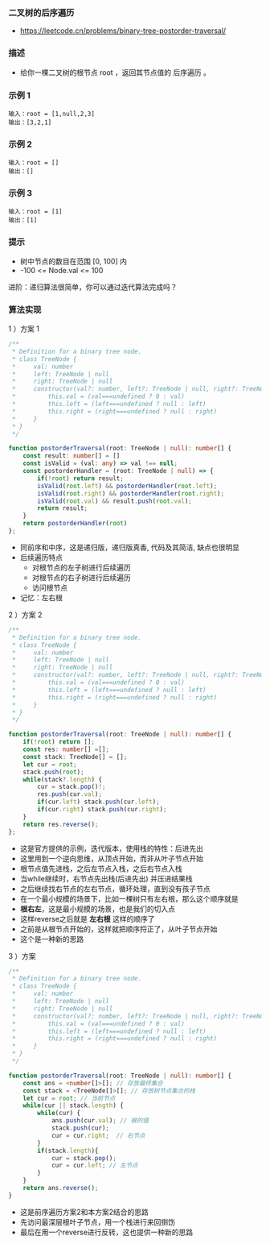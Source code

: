 ### 二叉树的后序遍历

- https://leetcode.cn/problems/binary-tree-postorder-traversal/

### 描述

- 给你一棵二叉树的根节点 root ，返回其节点值的 后序遍历 。

### 示例 1

```
输入：root = [1,null,2,3]
输出：[3,2,1]
```

### 示例 2

```
输入：root = []
输出：[]
```
### 示例 3

```
输入：root = [1]
输出：[1]
```
 
### 提示

- 树中节点的数目在范围 [0, 100] 内
- -100 <= Node.val <= 100

进阶：递归算法很简单，你可以通过迭代算法完成吗？
### 算法实现

1 ）方案 1

```ts
/**
 * Definition for a binary tree node.
 * class TreeNode {
 *     val: number
 *     left: TreeNode | null
 *     right: TreeNode | null
 *     constructor(val?: number, left?: TreeNode | null, right?: TreeNode | null) {
 *         this.val = (val===undefined ? 0 : val)
 *         this.left = (left===undefined ? null : left)
 *         this.right = (right===undefined ? null : right)
 *     }
 * }
 */

function postorderTraversal(root: TreeNode | null): number[] {
    const result: number[] = []
    const isValid = (val: any) => val !== null;
    const postorderHandler = (root: TreeNode | null) => {
        if(!root) return result;
        isValid(root.left) && postorderHandler(root.left);
        isValid(root.right) && postorderHandler(root.right);
        isValid(root.val) && result.push(root.val);
        return result;
    }
    return postorderHandler(root)
};
```

- 同前序和中序，这是递归版，递归版真香, 代码及其简洁, 缺点也很明显
- 后续遍历特点
  * 对根节点的左子树进行后续遍历
  * 对根节点的右子树进行后续遍历
  * 访问根节点
- 记忆：左右根

2 ）方案 2

```ts
/**
 * Definition for a binary tree node.
 * class TreeNode {
 *     val: number
 *     left: TreeNode | null
 *     right: TreeNode | null
 *     constructor(val?: number, left?: TreeNode | null, right?: TreeNode | null) {
 *         this.val = (val===undefined ? 0 : val)
 *         this.left = (left===undefined ? null : left)
 *         this.right = (right===undefined ? null : right)
 *     }
 * }
 */

function postorderTraversal(root: TreeNode | null): number[] {
    if(!root) return [];
    const res: number[] =[];
    const stack: TreeNode[] = [];
    let cur = root;
    stack.push(root);
    while(stack?.length) {
        cur = stack.pop()!;
        res.push(cur.val);
        if(cur.left) stack.push(cur.left);
        if(cur.right) stack.push(cur.right);
    }
    return res.reverse();
};
```

- 这是官方提供的示例，迭代版本，使用栈的特性：后进先出
- 这里用到一个逆向思维，从顶点开始，而非从叶子节点开始
- 根节点值先进栈，之后左节点入栈，之后右节点入栈
- 当while继续时，右节点先出栈(后进先出) 并压进结果栈
- 之后继续找右节点的左右节点，循环处理，直到没有孩子节点
- 在一个最小规模的场景下，比如一棵树只有左右根，那么这个顺序就是
- **根右左**，这是最小规模的场景，也是我们的切入点
- 这样reverse之后就是 **左右根** 这样的顺序了
- 之前是从根节点开始的，这样就把顺序捋正了，从叶子节点开始
- 这个是一种新的思路


3 ）方案 
```ts
/**
 * Definition for a binary tree node.
 * class TreeNode {
 *     val: number
 *     left: TreeNode | null
 *     right: TreeNode | null
 *     constructor(val?: number, left?: TreeNode | null, right?: TreeNode | null) {
 *         this.val = (val===undefined ? 0 : val)
 *         this.left = (left===undefined ? null : left)
 *         this.right = (right===undefined ? null : right)
 *     }
 * }
 */

function postorderTraversal(root: TreeNode | null): number[] {
    const ans = <number[]>[]; // 存放最终集合
    const stack = <TreeNode[]>[]; // 存放树节点集合的栈
    let cur = root; // 当前节点
    while(cur || stack.length) {
        while(cur) {
            ans.push(cur.val); // 根的值
            stack.push(cur);
            cur = cur.right;  // 右节点
        }
        if(stack.length){
            cur = stack.pop();
            cur = cur.left; // 左节点
        }
    }
    return ans.reverse();
}
```

- 这是前序遍历方案2和本方案2结合的思路
- 先访问最深层根叶子节点，用一个栈进行来回捯饬
- 最后在用一个reverse进行反转，这也提供一种新的思路